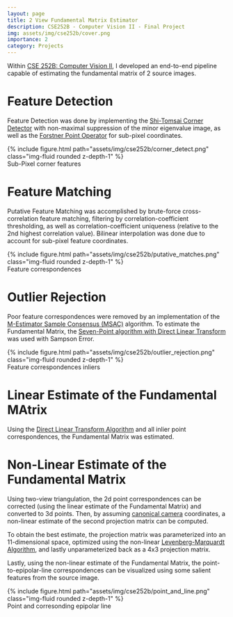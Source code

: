 ```yaml
---
layout: page
title: 2 View Fundamental Matrix Estimator
description: CSE252B - Computer Vision II - Final Project
img: assets/img/cse252b/cover.png
importance: 2
category: Projects
---
```


Within <a href="https://cseweb.ucsd.edu/classes/wi23/cse252B-a/">CSE 252B:
Computer Vision II</a>, I developed an end-to-end pipeline capable of estimating
the fundamental matrix of 2 source images.

# Feature Detection

Feature Detection was done by implementing the
<a href="https://en.wikipedia.org/wiki/Corner_detection#Scale-space_interest_points_based_on_the_Lindeberg_Hessian_feature_strength_measures">Shi-Tomsai
Corner Detector</a> with non-maximal suppression of the minor eigenvalue image,
as well as the
<a href="https://cseweb.ucsd.edu/classes/sp02/cse252/foerstner/foerstner.pdf">Forstner
Point Operator</a> for sub-pixel coordinates.

<div class="row">
    <div class="col-sm-1 mt-3 mt-md-0">
    </div>
    <div class="col-sm-10 mt-3 mt-md-0">
        {% include figure.html path="assets/img/cse252b/corner_detect.png" class="img-fluid rounded z-depth-1" %}
    </div>
    <div class="col-sm-1 mt-3 mt-md-0">
    </div>
</div>
<div class="caption">
  Sub-Pixel corner features
</div>

# Feature Matching

Putative Feature Matching was accomplished by brute-force cross-correlation
feature matching, filtering by correlation-coefficient thresholding, as well as
correlation-coefficient uniqueness (relative to the 2nd highest correlation
value). Bilinear interpolation was done due to account for sub-pixel feature
coordinates.

<div class="row">
    <div class="col-sm-1 mt-3 mt-md-0">
    </div>
    <div class="col-sm-10 mt-3 mt-md-0">
        {% include figure.html path="assets/img/cse252b/putative_matches.png" class="img-fluid rounded z-depth-1" %}
    </div>
    <div class="col-sm-1 mt-3 mt-md-0">
    </div>
</div>
<div class="caption">
  Feature correspondences
</div>

# Outlier Rejection

Poor feature correspondences were removed by an implementation of the
<a href="https://en.wikipedia.org/wiki/Random_sample_consensus#Development_and_improvements">M-Estimator
Sample Consensus (MSAC)</a> algorithm. To estimate the Fundamental Matrix, the
<a href="https://users.cecs.anu.edu.au/~u5535909/revisit_fundamental.pdf">Seven-Point
algorithm with Direct Linear Transform</a> was used with Sampson Error.

<div class="row">
    <div class="col-sm-1 mt-3 mt-md-0">
    </div>
    <div class="col-sm-10 mt-3 mt-md-0">
        {% include figure.html path="assets/img/cse252b/outlier_rejection.png" class="img-fluid rounded z-depth-1" %}
    </div>
    <div class="col-sm-1 mt-3 mt-md-0">
    </div>
</div>
<div class="caption">
  Feature correspondences inliers
</div>

# Linear Estimate of the Fundamental MAtrix

Using the
<a href="https://users.cecs.anu.edu.au/~u5535909/revisit_fundamental.pdf">Direct
Linear Transform Algorithm</a> and all inlier point correspondences, the
Fundamental Matrix was estimated.

# Non-Linear Estimate of the Fundamental Matrix

Using two-view triangulation, the 2d point correspondences can be corrected
(using the linear estimate of the Fundamental Matrix) and converted to 3d
points. Then, by assuming
<a href="https://en.wikipedia.org/wiki/Camera_matrix#Normalized_camera_matrix_and_normalized_image_coordinates">canonical
camera</a> coordinates, a non-linear estimate of the second projection matrix
can be computed.

To obtain the best estimate, the projection matrix was parameterized into an
11-dimensional space, optimized using the non-linear
<a href="https://en.wikipedia.org/wiki/Levenberg%E2%80%93Marquardt_algorithm">Levenberg-Marquardt
Algorithm</a>, and lastly unparameterized back as a 4x3 projection matrix.

Lastly, using the non-linear estimate of the Fundamental Matrix, the
point-to-epipolar-line correspondences can be visualized using some salient
features from the source image.

<div class="row">
    <div class="col-sm-1 mt-3 mt-md-0">
    </div>
    <div class="col-sm-10 mt-3 mt-md-0">
        {% include figure.html path="assets/img/cse252b/point_and_line.png" class="img-fluid rounded z-depth-1" %}
    </div>
    <div class="col-sm-1 mt-3 mt-md-0">
    </div>
</div>
<div class="caption">
  Point and corresonding epipolar line
</div>
